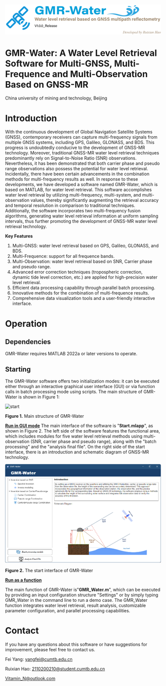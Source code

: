 ![LOGO](./icon/LOGO.png)

# **GMR-Water: A Water Level Retrieval Software for Multi-GNSS, Multi-Frequence and Multi-Observation Based on GNSS-MR**

China university of mining and technology, Beijing

# **Introduction**

With the continuous development of Global Navigation Satellite Systems (GNSS), contemporary receivers can capture multi-frequency signals from multiple GNSS systems, including GPS, Galileo, GLONASS, and BDS. This progress is undoubtedly conducive to the development of GNSS-MR technology. Moreover, traditional GNSS-MR water level retrieval techniques predominantly rely on Signal-to-Noise Ratio (SNR) observations. Nevertheless, it has been demonstrated that both carrier phase and pseudo range observations also possess the potential for water level retrieval. Incidentally, there have been certain advancements in the combination methods for multi-frequency results as well. In response to these developments, we have developed a software named GMR-Water, which is based on MATLAB, for water level retrieval. This software accomplishes water level retrieval by utilizing multi-frequency, multi-system, and multi-observation values, thereby significantly augmenting the retrieval accuracy and temporal resolution in comparison to traditional techniques. Additionally, the software incorporates two multi-frequency fusion algorithms, generating water level retrieval information at uniform sampling intervals, thus further promoting the development of GNSS-MR water level retrieval technology.

**Key Features**

1. Multi-GNSS: water level retrieval based on GPS, Galileo, GLONASS, and BDS.
2. Multi-Frequence: support for all frequence bands.
3. Multi-Observation: water level retrieval based on SNR, Carrier phase and pseudo range.
4. Advanced error correction techniques (tropospheric correction, dynamic tide level correction, etc.) are applied for high-precision water level retrieval.
5. Efficient data processing capability through parallel batch processing.
6. Innovative methods for the combination of multi-frequence results.
7. Comprehensive data visualization tools and a user-friendly interactive interface.

# **Operation**

## Dependencies

GMR-Water requires MATLAB 2022a or later versions to operate.

## Starting

The GMR-Water software offers two initialization modes: it can be executed either through an interactive graphical user interface (GUI) or via function calls in batch processing mode using scripts. The main structure of GMR-Water is shown in Figure 1:

![start](./icon/structure.png)

**Figure 1.** Main structure of GMR-Water

<u>**Run in GUI mode**</u>
The main interface of the software is "**Start.mlapp**", as shown in Figure 2. The left side of the software features the functional area, which includes modules for five water level retrieval methods using multi-observation (SNR, carrier phase and pseudo range), along with the "batch processing" and the "analysis final file". On the right side of the start interface, there is an introduction and schematic diagram of GNSS-MR technology.

![start](./icon/start_GUI.png)

**Figure 2.** The start interface of GMR-Water



<u>**Run as a function**</u>

The main function of GMR-Water is"**GMR_Water.m**", which can be executed by providing an input configuration structure "Settings" or by simply typing
GMR_Water in the command line to run a demo case. The GMR_Water function integrates water level retrieval, result analysis, customizable parameter configuration, and parallel processing capabilities.



# **Contact**

If you have any questions about this software or have suggestions for improvement, please feel free to contact us.

Fei Yang: [yangfei@cumtb.edu.cn](mailto:yangfei@cumtb.edu.cn)

Ruixian Hao: [2110200210@student.cumtb.edu.cn](mailto:2110200210@student.cumtb.edu.cn)

<Vitamin_N@outlook.com>